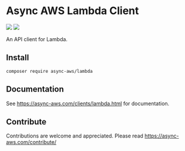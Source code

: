 # Async AWS Lambda Client

![](https://github.com/async-aws/lambda/workflows/Tests/badge.svg?branch=master)
![](https://github.com/async-aws/lambda/workflows/BC%20Check/badge.svg?branch=master)

An API client for Lambda.

## Install

```cli
composer require async-aws/lambda
```

## Documentation

See https://async-aws.com/clients/lambda.html for documentation.

## Contribute

Contributions are welcome and appreciated. Please read https://async-aws.com/contribute/

